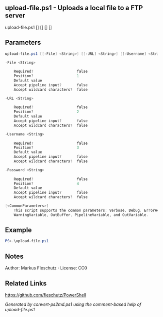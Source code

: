 ## upload-file.ps1 - Uploads a local file to a FTP server

upload-file.ps1 [<File>] [<URL>] [<Username>] [<Password>]

## Parameters
```powershell
upload-file.ps1 [[-File] <String>] [[-URL] <String>] [[-Username] <String>] [[-Password] <String>] [<CommonParameters>]

-File <String>
    
    Required?                    false
    Position?                    1
    Default value                
    Accept pipeline input?       false
    Accept wildcard characters?  false

-URL <String>
    
    Required?                    false
    Position?                    2
    Default value                
    Accept pipeline input?       false
    Accept wildcard characters?  false

-Username <String>
    
    Required?                    false
    Position?                    3
    Default value                
    Accept pipeline input?       false
    Accept wildcard characters?  false

-Password <String>
    
    Required?                    false
    Position?                    4
    Default value                
    Accept pipeline input?       false
    Accept wildcard characters?  false

[<CommonParameters>]
    This script supports the common parameters: Verbose, Debug, ErrorAction, ErrorVariable, WarningAction, 
    WarningVariable, OutBuffer, PipelineVariable, and OutVariable.
```

## Example
```powershell
PS>.\upload-file.ps1
```

## Notes
Author: Markus Fleschutz · License: CC0

## Related Links
https://github.com/fleschutz/PowerShell

*Generated by convert-ps2md.ps1 using the comment-based help of upload-file.ps1*
